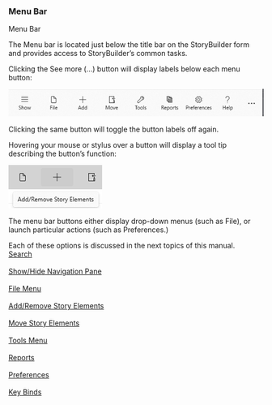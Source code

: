 ### Menu Bar ###
Menu Bar <br/>

The Menu bar is located just below the title bar on the StoryBuilder form and provides access to StoryBuilder’s common tasks. <br/>

Clicking the See more (...) button will display labels below each menu button: <br/>

![](Menu-Bar.png)

Clicking the same button will toggle the button labels off again. <br/>

Hovering your mouse or stylus over a button will display a tool tip describing the button’s function: <br/>

![](Menu-Bar-Tooltip.png)


The menu bar buttons either display drop-down menus (such as File), or launch particular actions (such as Preferences.) <br/>

Each of these options is discussed in the next topics of this manual.   <br/>
[Search](Search.md) <br/><br/>
[Show/Hide Navigation Pane](Show_Hide_Navigation_Pane.md) <br/><br/>
[File Menu](File_Menu.md) <br/><br/>
[Add/Remove Story Elements](Add_Remove_Story_Elements.md) <br/><br/>
[Move Story Elements](Move_Story_Elements.md) <br/><br/>
[Tools Menu](Tools_Menu.md) <br/><br/>
[Reports](Reports.md) <br/><br/>
[Preferences](Preferences.md) <br/><br/>
[Key Binds](Key_Binds.md) <br/><br/>
